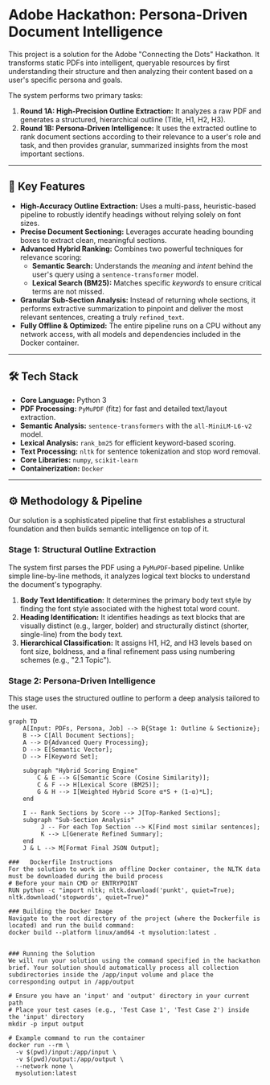 # Adobe Hackathon: Persona-Driven Document Intelligence

This project is a solution for the Adobe "Connecting the Dots" Hackathon. It transforms static PDFs into intelligent, queryable resources by first understanding their structure and then analyzing their content based on a user's specific persona and goals.

The system performs two primary tasks:
1.  **Round 1A: High-Precision Outline Extraction:** It analyzes a raw PDF and generates a structured, hierarchical outline (Title, H1, H2, H3).
2.  **Round 1B: Persona-Driven Intelligence:** It uses the extracted outline to rank document sections according to their relevance to a user's role and task, and then provides granular, summarized insights from the most important sections.

---

## 🚀 Key Features

* **High-Accuracy Outline Extraction:** Uses a multi-pass, heuristic-based pipeline to robustly identify headings without relying solely on font sizes.
* **Precise Document Sectioning:** Leverages accurate heading bounding boxes to extract clean, meaningful sections.
* **Advanced Hybrid Ranking:** Combines two powerful techniques for relevance scoring:
    * **Semantic Search:** Understands the *meaning* and *intent* behind the user's query using a `sentence-transformer` model.
    * **Lexical Search (BM25):** Matches specific *keywords* to ensure critical terms are not missed.
* **Granular Sub-Section Analysis:** Instead of returning whole sections, it performs extractive summarization to pinpoint and deliver the most relevant sentences, creating a truly `refined_text`.
* **Fully Offline & Optimized:** The entire pipeline runs on a CPU without any network access, with all models and dependencies included in the Docker container.

---

## 🛠️ Tech Stack

* **Core Language:** Python 3
* **PDF Processing:** `PyMuPDF` (fitz) for fast and detailed text/layout extraction.
* **Semantic Analysis:** `sentence-transformers` with the `all-MiniLM-L6-v2` model.
* **Lexical Analysis:** `rank_bm25` for efficient keyword-based scoring.
* **Text Processing:** `nltk` for sentence tokenization and stop word removal.
* **Core Libraries:** `numpy`, `scikit-learn`
* **Containerization:** `Docker`

---

## ⚙️ Methodology & Pipeline

Our solution is a sophisticated pipeline that first establishes a structural foundation and then builds semantic intelligence on top of it.

### Stage 1: Structural Outline Extraction

The system first parses the PDF using a `PyMuPDF`-based pipeline. Unlike simple line-by-line methods, it analyzes logical text blocks to understand the document's typography.

1.  **Body Text Identification:** It determines the primary body text style by finding the font style associated with the highest total word count.
2.  **Heading Identification:** It identifies headings as text blocks that are visually distinct (e.g., larger, bolder) and structurally distinct (shorter, single-line) from the body text.
3.  **Hierarchical Classification:** It assigns H1, H2, and H3 levels based on font size, boldness, and a final refinement pass using numbering schemes (e.g., "2.1 Topic").

### Stage 2: Persona-Driven Intelligence

This stage uses the structured outline to perform a deep analysis tailored to the user.

```mermaid
graph TD
    A[Input: PDFs, Persona, Job] --> B{Stage 1: Outline & Sectionize};
    B --> C[All Document Sections];
    A --> D{Advanced Query Processing};
    D --> E[Semantic Vector];
    D --> F[Keyword Set];

    subgraph "Hybrid Scoring Engine"
        C & E --> G[Semantic Score (Cosine Similarity)];
        C & F --> H[Lexical Score (BM25)];
        G & H --> I[Weighted Hybrid Score α*S + (1-α)*L];
    end

    I -- Rank Sections by Score --> J[Top-Ranked Sections];
    subgraph "Sub-Section Analysis"
         J -- For each Top Section --> K[Find most similar sentences];
         K --> L[Generate Refined Summary];
    end
    J & L --> M[Format Final JSON Output];

###   Dockerfile Instructions
For the solution to work in an offline Docker container, the NLTK data must be downloaded during the build process
# Before your main CMD or ENTRYPOINT
RUN python -c "import nltk; nltk.download('punkt', quiet=True); nltk.download('stopwords', quiet=True)"

### Building the Docker Image
Navigate to the root directory of the project (where the Dockerfile is located) and run the build command:
docker build --platform linux/amd64 -t mysolution:latest .


### Running the Solution
We will run your solution using the command specified in the hackathon brief. Your solution should automatically process all collection subdirectories inside the /app/input volume and place the corresponding output in /app/output

# Ensure you have an 'input' and 'output' directory in your current path
# Place your test cases (e.g., 'Test Case 1', 'Test Case 2') inside the 'input' directory
mkdir -p input output

# Example command to run the container
docker run --rm \
  -v $(pwd)/input:/app/input \
  -v $(pwd)/output:/app/output \
  --network none \
  mysolution:latest